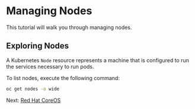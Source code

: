 # Managing Nodes

This tutorial will walk you through managing nodes.

## Exploring Nodes

A Kubernetes `Node` resource represents a machine that is configured to run the
services necessary to run pods.

To list nodes, execute the following command:

```sh
oc get nodes -o wide
```

Next: [Red Hat CoreOS](02-redhat-coreos.md)